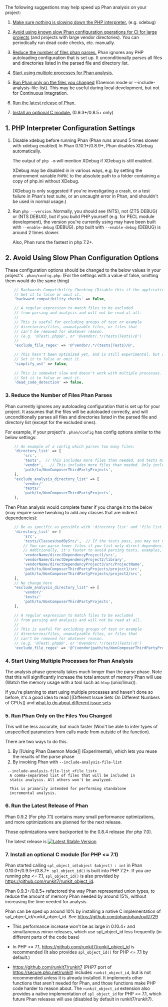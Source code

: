 The following suggestions may help speed up Phan analysis on your project:

1. [Make sure nothing is slowing down the PHP interpreter.](#1-php-configuration-options) (e.g. xdebug)

2. [Avoid using known slow Phan configuration operations for CI for large projects](#2-avoid-using-slow-phan-configuration-options) (and projects with large vendor directories). You can periodically run dead code checks, etc. manually.

3. [Reduce the number of files phan parses.](#3-reduce-the-number-of-files-phan-parses) Phan ignores any PHP autoloading configuration that is set up. It unconditionally parses all files and directories listed in the parsed file and directory list.

4. [Start using multiple processes for Phan analysis.](#4-start-using-multiple-processes-for-phan-analysis)

5. [Run Phan only on the files you changed](#5-run-phan-only-on-the-files-you-changed) (Daemon mode or --include-analysis-file-list). This may be useful during local development, but not for Continuous Integration.

6. [Run the latest release of Phan.](#6-run-the-latest-release-of-phan)

7. [Install an optional C module.](#7-install-an-optional-c-module-for-php--71) (0.9.3+/0.8.5+ only)

## 1. PHP Interpreter Configuration Settings

1. Disable xdebug before running Phan (Phan runs around 5 times slower with xdebug enabled)
   In Phan 0.10.1+/0.8.9+, Phan disables XDebug automatically.

   The output of `php -m` will mention XDebug if XDebug is still enabled.

   XDebug may be disabled in in various ways, e.g. by setting the environment variable `PHPRC` to the absolute path to a folder containing a copy of php.ini without XDebug.

   (XDebug is only suggested if you're investigating a crash, or a test failure in Phan's test suite, or an uncaught error in Phan, and shouldn't be used in normal usage.)
2. Run `php --version`. Normally, you should see (NTS), not (ZTS DEBUG) or (NTS DEBUG), but if you build PHP yourself (e.g. for PECL module development), the version you're currently using may have been built with `--enable-debug` (DEBUG).
   php built with `--enable-debug` (DEBUG) is around 2 times slower.

   Also, Phan runs the fastest in php 7.2+.
   
## 2. Avoid Using Slow Phan Configuration Options

These configuration options should be changed to the below values in your project's `.phan/config.php`. (For the settings with a value of false, omitting them would do the same thing)

```php
    // Backwards Compatibility Checking (Disable this if the application no longer supports php 5, or use a different tool. Phan's checks are currently slow)
    // Set it to false or omit it.
    'backward_compatibility_checks' => false,

    // A regular expression to match files to be excluded
    // from parsing and analysis and will not be read at all.
    //
    // This is useful for excluding groups of test or example
    // directories/files, unanalyzable files, or files that
    // can't be removed for whatever reason.
    // (e.g. '@Test\.php$@', or '@vendor/.*/(tests|Tests)/@')
    // 
    'exclude_file_regex' => '@^vendor/.*/(tests|Tests)/@',

    // This hasn't been optimized yet, and is still experimental, but optimization is planned.
    // Set it to false or omit it.
    'simplify_ast' => false,
    
    // This is somewhat slow and doesn't work with multiple processes.
    // Set it to false or omit it.
    'dead_code_detection' => false,
```

### 3. Reduce the Number of Files Phan Parses

Phan currently ignores any autoloading configuration that is set up for your project.
It assumes that the files will be autoloaded correctly, and will unconditionally parses all files and directories listed in the parsed file and directory list (except for the excluded ones).


For example, if your project's `.phan/config` has config options similar to the below settings:

```php
    // An example of a config which parses too many files:
    'directory_list' => [
        'src',
        'tests',  // This includes more files than needed, and tests may have high false positives rates
        'vendor',   // This includes more files than needed. Only include direct dependencies
        'path/to/NonComposerThirdPartyProjects',
    ],
    "exclude_analysis_directory_list" => [
        'vendor/'
        'tests/'
        'path/to/NonComposerThirdPartyProjects',
    ],
```

Then Phan analysis would complete faster if you change it to the below (may require some tweaking to add any classes that are indirect dependencies):

```php
    // Be as specific as possible with 'directory_list' and 'file_list' to avoid parsing files (or scanning directories) unnecessarily.
    'directory_list' => [
        'src',
        'tests/ClassesUsedBySrc/',  // If the tests pass, you may not need to run Phan on your unit tests. However, some files may still need to be included, e.g. for constant definitions, defining classes used by `instanceof` checks, etc.
        // You can parse fewer files if you list only direct dependencies (exclude as many devDependencies as possible). (And maybe dependencies of those dependencies, to fix any Phan issues that show up
        // Additionally, it's faster to avoid parsing tests, examples, and 
        'vendorName/directDependencyProject1/src',
        'vendorName/directDependencyProject2/library',
        'vendorName/directDependencyProject3/src/ProjectName',
        'path/to/NonComposerThirdPartyProjects/project1/src',
        'path/to/NonComposerThirdPartyProjects/project2/src',
    ],
    // No change here
    "exclude_analysis_directory_list" => [
        'vendor/'
        'tests/'
        'path/to/NonComposerThirdPartyProjects',
    ],

    // A regular expression to match files to be excluded
    // from parsing and analysis and will not be read at all.
    //
    // This is useful for excluding groups of test or example
    // directories/files, unanalyzable files, or files that
    // can't be removed for whatever reason.
    // (e.g. '@Test\.php$@', or '@vendor/.*/(tests|Tests)/@')
    'exclude_file_regex' => '@^(vendor|path/to/NonComposerThirdPartyProjects)/.*/(tests|Tests|doc|examples)/@',
```

### 4. Start Using Multiple Processes for Phan Analysis

The analysis phase generally takes much longer than the parse phase.
Note that this will significantly increase the total amount of memory Phan will use (Watch the memory usage with a tool such as `htop` (unix/linux)).

If you're planning to start using multiple processes and haven't done so before, it's a good idea to read [[Different Issue Sets On Different Numbers of CPUs]] and [what to do about different issue sets](https://github.com/phan/phan/wiki/Different-Issue-Sets-On-Different-Numbers-of-CPUs#what-to-do-about-it)

### 5. Run Phan Only on the Files You Changed

This will be less accurate, but much faster (Won't be able to infer types of unspecified parameters from calls made from outside of the function).

There are two ways to do this.

1. By [[Using Phan Daemon Mode]] (Experimental), which lets you reuse the results of the parse phase
2. By invoking Phan with `--include-analysis-file-list`

```
 --include-analysis-file-list <file_list>
  A comma-separated list of files that will be included in
  static analysis. All others won't be analyzed.

  This is primarily intended for performing standalone
  incremental analysis.
```

### 6. Run the Latest Release of Phan

Phan 0.9.2 (For php 7.1) contains many small performance optimizations, and more optimizations are planned for the next release.

Those optimizations were backported to the 0.8.4 release (for php 7.0).

The latest release is [![Latest Stable Version](https://poser.pugx.org/phan/phan/v/stable)](https://packagist.org/packages/phan/phan)

### 7. Install an optional C module (for PHP <= 7.1)

Phan started calling `spl_object_id(object $object) : int` in Phan 0.10.0+/0.9.5+/0.8.7+. `spl_object_id()` is built into PHP 7.2+. If you are running php <= 7.1, `spl_object_id()` is also provided by https://github.com/runkit7/runkit_object_id.

Phan 0.9.3+/0.8.5+ refactored the way Phan represented union types, to reduce the amount of memory Phan needed by around 15%, without increasing the time needed for analysis.

Phan can be sped up around 10% by installing a native C implementation of spl_object_id/runkit_object_id. See https://github.com/phan/phan/pull/729

- This performance increase won't be as large in 0.10.4+ and simultaneous minor releases, which use spl_object_id less frequently (in different parts of the code base)

- In PHP <= 7.1, https://github.com/runkit7/runkit_object_id is recommended (It also provides `spl_object_id()` for PHP <= 7.1 by default.)
- https://github.com/runkit7/runkit7 (PHP7 port of https://secure.php.net/runkit) includes `runkit_object_id`, but is not recommended unless it is already installed. It implements other functions that aren't needed for Phan, and those functions make PHP code harder to reason about. The `runkit_object_id` extension also provides a native implementation of `spl_object_id` for PHP <= 7.1, which future Phan releases will use (disabled by default in runkit7/runkit7).